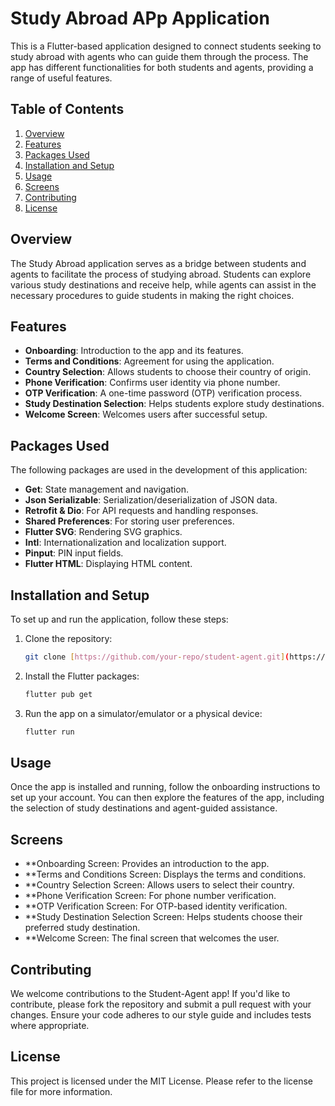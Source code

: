 # Study Abroad APp Application

This is a Flutter-based application designed to connect students seeking to study abroad with agents who can guide them through the process. The app has different functionalities for both students and agents, providing a range of useful features.

## Table of Contents
1. [Overview](#overview)
2. [Features](#features)
3. [Packages Used](#packages-used)
4. [Installation and Setup](#installation-and-setup)
5. [Usage](#usage)
6. [Screens](#screens)
7. [Contributing](#contributing)
8. [License](#license)

## Overview
The Study Abroad application serves as a bridge between students and agents to facilitate the process of studying abroad. Students can explore various study destinations and receive help, while agents can assist in the necessary procedures to guide students in making the right choices.

## Features
- **Onboarding**: Introduction to the app and its features.
- **Terms and Conditions**: Agreement for using the application.
- **Country Selection**: Allows students to choose their country of origin.
- **Phone Verification**: Confirms user identity via phone number.
- **OTP Verification**: A one-time password (OTP) verification process.
- **Study Destination Selection**: Helps students explore study destinations.
- **Welcome Screen**: Welcomes users after successful setup.

## Packages Used
The following packages are used in the development of this application:

- **Get**: State management and navigation.
- **Json Serializable**: Serialization/deserialization of JSON data.
- **Retrofit & Dio**: For API requests and handling responses.
- **Shared Preferences**: For storing user preferences.
- **Flutter SVG**: Rendering SVG graphics.
- **Intl**: Internationalization and localization support.
- **Pinput**: PIN input fields.
- **Flutter HTML**: Displaying HTML content.

## Installation and Setup
To set up and run the application, follow these steps:

1. Clone the repository:
   ```bash
   git clone [https://github.com/your-repo/student-agent.git](https://github.com/DesyMay/study_abroad_app.git
2. Install the Flutter packages:
   ```bash
   flutter pub get
3. Run the app on a simulator/emulator or a physical device:
   ```bash
   flutter run

## Usage
Once the app is installed and running, follow the onboarding instructions to set up your account. You can then explore the features of the app, including the selection of study destinations and agent-guided assistance.

## Screens
- **Onboarding Screen: Provides an introduction to the app.
- **Terms and Conditions Screen: Displays the terms and conditions.
- **Country Selection Screen: Allows users to select their country.
- **Phone Verification Screen: For phone number verification.
- **OTP Verification Screen: For OTP-based identity verification.
- **Study Destination Selection Screen: Helps students choose their preferred study destination.
- **Welcome Screen: The final screen that welcomes the user.
## Contributing
We welcome contributions to the Student-Agent app! If you'd like to contribute, please fork the repository and submit a pull request with your changes. Ensure your code adheres to our style guide and includes tests where appropriate.

## License
This project is licensed under the MIT License. Please refer to the license file for more information.


   
